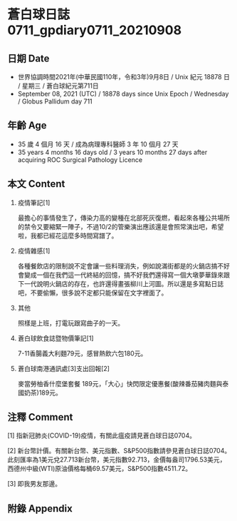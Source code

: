 [_metadata_:encoding]: - "utf-8"
[_metadata_:language]: - "zh-Hant-TW"
[_metadata_:fileformat]: - "markdown"
[_metadata_:MIME_type]: - "text/plain"
[_metadata_:markdown_version]: - "commonmark version 0.30"
[_metadata_:markdown_spec]: - "https://spec.commonmark.org/0.30/"

# 蒼白球日誌0711_gpdiary0711_20210908 #

## 日期 Date ##

* 世界協調時間2021年(中華民國110年，令和3年)9月8日 / Unix 紀元 18878 日 / 星期三 / 蒼白球紀元第711日
* September 08, 2021 (UTC) / 18878 days since Unix Epoch / Wednesday / Globus Pallidum day 711

## 年齡 Age ##

* 35 歲 4 個月 16 天 / 成為病理專科醫師 3 年 10 個月 27 天
* 35 years 4 months 16 days old / 3 years 10 months 27 days after acquiring ROC Surgical Pathology Licence

## 本文 Content ##

1. 疫情筆記[1]

    最擔心的事情發生了，傳染力高的變種在北部死灰復燃，看起來各種公共場所的禁令又要縮緊一陣子，不過10/2的管樂演出應該還是會照常演出吧，希望啦，我都已經花這麼多時間寫譜了。

2. 疫情雜感[1]

    各種餐飲店的限制說不定會讓一些料理消失，例如說滿街都是的火鍋店搞不好會變成一個在我們這一代終結的回憶，搞不好我們還得寫一個大墩夢華錄來跟下一代說明火鍋店的存在，也許還得畫張柳川上河圖。所以還是多寫點日誌吧，不要偷懶，很多說不定都只能保留在文字裡面了。

3. 其他

    照樣是上班，打電玩跟寫曲子的一天。

4. 蒼白球飲食誌暨物價筆記[1]

    7-11香腸義大利麵79元，感冒熱飲六包180元。
    
5. 蒼白球南港通訊處[3]支出回報[2]

    麥當勞柚香什麼堡套餐 189元，「大心」快閃限定優惠餐(酸辣番茄豬肉麵與泰國奶茶)189元。

## 注釋 Comment ##

[1] 指新冠肺炎(COVID-19)疫情，有關此瘟疫請見蒼白球日誌0704。

[2] 新台幣計價。有關新台幣、美元指數、S&P500指數請參見蒼白球日誌0704。此刻匯率為1美元兌27.713新台幣，美元指數92.713，金價每盎司1796.53美元，西德州中級(WTI)原油價格每桶69.57美元，S&P500指數4511.72。

[3] 即我男友那邊。

## 附錄 Appendix ##

